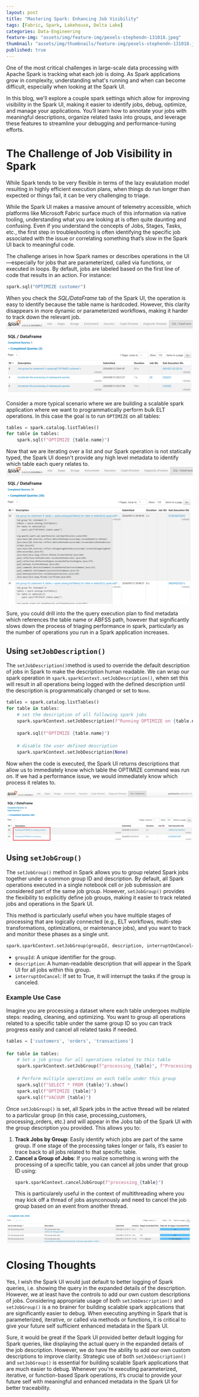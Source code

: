 ```yaml
---
layout: post
title: "Mastering Spark: Enhancing Job Visibility"
tags: [Fabric, Spark, Lakehouse, Delta Lake]
categories: Data-Engineering
feature-img: "assets/img/feature-img/pexels-stephendn-131018.jpeg"
thumbnail: "assets/img/thumbnails/feature-img/pexels-stephendn-131018.jpeg"
published: true
---
```


One of the most critical challenges in large-scale data processing with Apache Spark is tracking what each job is doing. As Spark applications grow in complexity, understanding what's running and when can become difficult, especially when looking at the Spark UI. 

In this blog, we'll explore a couple spark settings which allow for improving visibility in the Spark UI, making it easier to identify jobs, debug, optimize, and manage your applications. You’ll learn how to annotate your jobs with meaningful descriptions, organize related tasks into groups, and leverage these features to streamline your debugging and performance-tuning efforts. 

# The Challenge of Job Visibility in Spark
While Spark tends to be very flexible in terms of the lazy evalutation model resulting in highly efficient execution plans, when things do run longer than expected or things fail, it can be very challenging to triage.

While the Spark UI makes a massive amount of telemetry accessible, which platforms like Microsoft Fabric surface much of this information via native tooling, understanding what you are looking at is often quite daunting and confusing. Even if you understand the concepts of Jobs, Stages, Tasks, etc., the first step in troubleshooting is often identifying the specific job associated with the issue or correlating something that’s slow in the Spark UI back to meaningful code.

The challenge arises in how Spark names or describes operations in the UI—especially for jobs that are parameterized, called via functions, or executed in loops. By default, jobs are labeled based on the first line of code that results in an action. For instance:
```python
spark.sql("OPTIMIZE customer")
```
When you check the _SQL/DataFrame_ tab of the Spark UI, the operation is easy to identify because the table name is hardcoded. However, this clarity disappears in more dynamic or parameterized workflows, making it harder to track down the relevant job.
![simple descriptions](/assets/img/posts/Enhancing-Job-Visibility/simple.png)

Consider a more typical scenario where we are building a scalable spark application where we want to programmatically perform bulk ELT operations. In this case the goal is to run `OPTIMIZE` on all tables:

```python
tables = spark.catalog.listTables()
for table in tables:
    spark.sql(f"OPTIMIZE {table.name}")
```
Now that we are iterating over a list and our Spark operation is not statically typed, the Spark UI doesn't provide any high level metadata to identify which table each query relates to.
![poor descriptions](/assets/img/posts/Enhancing-Job-Visibility/poor.png)

Sure, you could drill into the the query execution plan to find metadata which references the table name or ABFSS path, however that significantly slows down the process of triaging performance in spark, particularly as the number of operations you run in a Spark application increases.

## Using `setJobDescription()`
The `setJobDescription()`method is used to override the default description of jobs in Spark to make the description human readable. We can wrap our spark operation in `spark.sparkContext.setJobDescription()`, when set this will result in all operations being logged with the defined description until the description is programmatically changed or set to `None`.

```python
tables = spark.catalog.listTables()
for table in tables:
    # set the description of all following spark jobs
    spark.sparkContext.setJobDescription(f"Running OPTIMIZE on {table.name}")

    spark.sql(f"OPTIMIZE {table.name}")

    # disable the user defined description
    spark.sparkContext.setJobDescription(None)
```
Now when the code is executed, the Spark UI returns descriptions that allow us to immediately know which table the OPTIMIZE command was run on. If we had a performance issue, we would immediately know which process it relates to.

![job description](/assets/img/posts/Enhancing-Job-Visibility/jobDescription.png)

## Using `setJobGroup()`
The `setJobGroup()` method in Spark allows you to group related Spark jobs together under a common group ID and description. By default, all Spark operations executed in a single notebook cell or job submission are considered part of the same job group. However, `setJobGroup()` provides the flexibility to explicitly define job groups, making it easier to track related jobs and operations in the Spark UI.

This method is particularly useful when you have multiple stages of processing that are logically connected (e.g., ELT workflows, multi-step transformations, optimizations, or maintenance jobs), and you want to track and monitor these phases as a single unit.

```python
spark.sparkContext.setJobGroup(groupId, description, interruptOnCancel=False)
```
- `groupId`: A unique identifier for the group.
- `description`: A human-readable description that will appear in the Spark UI for all jobs within this group.
- `interruptOnCancel`: If set to True, it will interrupt the tasks if the group is canceled.

### Example Use Case
Imagine you are processing a dataset where each table undergoes multiple steps: reading, cleaning, and optimizing. You want to group all operations related to a specific table under the same group ID so you can track progress easily and cancel all related tasks if needed.

```python
tables = ['customers', 'orders', 'transactions']

for table in tables:
    # Set a job group for all operations related to this table
    spark.sparkContext.setJobGroup(f"processing_{table}", f"Processing {table} data", interruptOnCancel=True)

    # Perform multiple operations on each table under this group
    spark.sql(f"SELECT * FROM {table}").show()
    spark.sql(f"OPTIMIZE {table}")
    spark.sql(f"VACUUM {table}")
```

Once `setJobGroup()` is set, all Spark jobs in the active thread will be related to a particular group (in this case, processing_customers, processing_orders, etc.) and will appear in the Jobs tab of the Spark UI with the group description you provided. This allows you to:

1. **Track Jobs by Group**: Easily identify which jobs are part of the same group. If one stage of the processing takes longer or fails, it’s easier to trace back to all jobs related to that specific table.
1. **Cancel a Group of Jobs**: If you realize something is wrong with the processing of a specific table, you can cancel all jobs under that group ID using:
    ```python
    spark.sparkContext.cancelJobGroup(f"processing_{table}")
    ```
    This is particularely useful in the context of multithreading where you may kick off a thread of jobs asynconously and need to cancel the job group based on an event from another thread.

![job group](/assets/img/posts/Enhancing-Job-Visibility/jobGroup.png)

# Closing Thoughts
Yes, I wish the Spark UI would just default to better logging of Spark queries, i.e. showing the query in the expanded details of the description. However, we at least have the controls to add our own custom descriptions of jobs. Considering appropriate usage of both `setJobDescription()` and `setJobGroup()` is a no brainer for building scalable spark applications that are significantly easier to debug. When executing anything in Spark that is parameterized, iterative, or called via methods or functions, it is critical to give your future self sufficient enhanced metadata in the Spark UI.

Sure, it would be great if the Spark UI provided better default logging for Spark queries, like displaying the actual query in the expanded details of the job description. However, we do have the ability to add our own custom descriptions to improve clarity. Strategic use of both `setJobDescription()` and `setJobGroup()` is essential for building scalable Spark applications that are much easier to debug. Whenever you're executing parameterized, iterative, or function-based Spark operations, it’s crucial to provide your future self with meaningful and enhanced metadata in the Spark UI for better traceability.